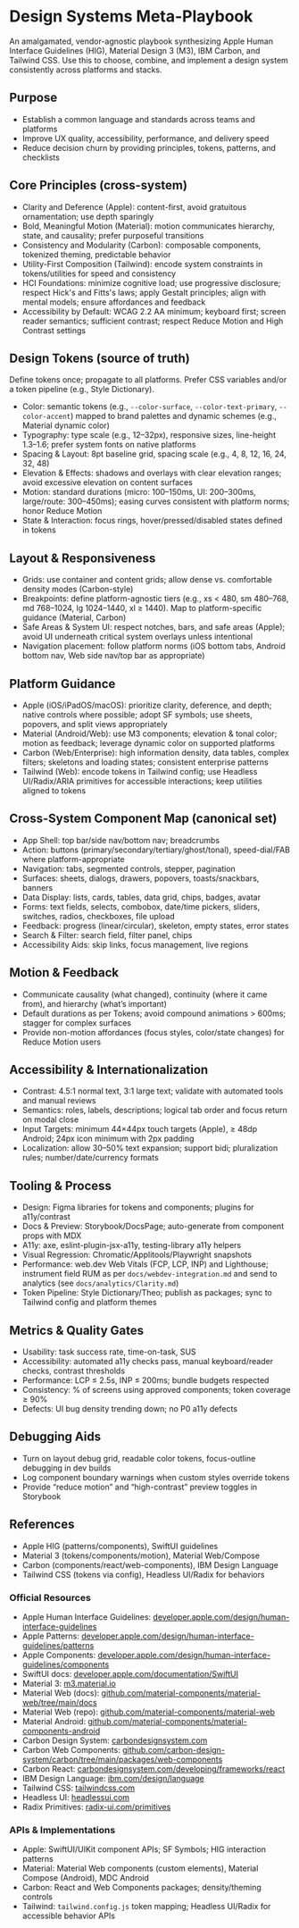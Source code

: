 # Design Systems Meta-Playbook

An amalgamated, vendor-agnostic playbook synthesizing Apple Human Interface Guidelines (HIG), Material Design 3 (M3), IBM Carbon, and Tailwind CSS. Use this to choose, combine, and implement a design system consistently across platforms and stacks.

## Purpose
- Establish a common language and standards across teams and platforms
- Improve UX quality, accessibility, performance, and delivery speed
- Reduce decision churn by providing principles, tokens, patterns, and checklists

## Core Principles (cross-system)
- Clarity and Deference (Apple): content-first, avoid gratuitous ornamentation; use depth sparingly
- Bold, Meaningful Motion (Material): motion communicates hierarchy, state, and causality; prefer purposeful transitions
- Consistency and Modularity (Carbon): composable components, tokenized theming, predictable behavior
- Utility-First Composition (Tailwind): encode system constraints in tokens/utilities for speed and consistency
- HCI Foundations: minimize cognitive load; use progressive disclosure; respect Hick's and Fitts's laws; apply Gestalt principles; align with mental models; ensure affordances and feedback
- Accessibility by Default: WCAG 2.2 AA minimum; keyboard first; screen reader semantics; sufficient contrast; respect Reduce Motion and High Contrast settings

## Design Tokens (source of truth)
Define tokens once; propagate to all platforms. Prefer CSS variables and/or a token pipeline (e.g., Style Dictionary).
- Color: semantic tokens (e.g., `--color-surface`, `--color-text-primary`, `--color-accent`) mapped to brand palettes and dynamic schemes (e.g., Material dynamic color)
- Typography: type scale (e.g., 12–32px), responsive sizes, line-height 1.3–1.6; prefer system fonts on native platforms
- Spacing & Layout: 8pt baseline grid, spacing scale (e.g., 4, 8, 12, 16, 24, 32, 48)
- Elevation & Effects: shadows and overlays with clear elevation ranges; avoid excessive elevation on content surfaces
- Motion: standard durations (micro: 100–150ms, UI: 200–300ms, large/route: 300–450ms); easing curves consistent with platform norms; honor Reduce Motion
- State & Interaction: focus rings, hover/pressed/disabled states defined in tokens

## Layout & Responsiveness
- Grids: use container and content grids; allow dense vs. comfortable density modes (Carbon-style)
- Breakpoints: define platform-agnostic tiers (e.g., xs < 480, sm 480–768, md 768–1024, lg 1024–1440, xl ≥ 1440). Map to platform-specific guidance (Material, Carbon)
- Safe Areas & System UI: respect notches, bars, and safe areas (Apple); avoid UI underneath critical system overlays unless intentional
- Navigation placement: follow platform norms (iOS bottom tabs, Android bottom nav, Web side nav/top bar as appropriate)

## Platform Guidance
- Apple (iOS/iPadOS/macOS): prioritize clarity, deference, and depth; native controls where possible; adopt SF symbols; use sheets, popovers, and split views appropriately
- Material (Android/Web): use M3 components; elevation & tonal color; motion as feedback; leverage dynamic color on supported platforms
- Carbon (Web/Enterprise): high information density, data tables, complex filters; skeletons and loading states; consistent enterprise patterns
- Tailwind (Web): encode tokens in Tailwind config; use Headless UI/Radix/ARIA primitives for accessible interactions; keep utilities aligned to tokens

## Cross-System Component Map (canonical set)
- App Shell: top bar/side nav/bottom nav; breadcrumbs
- Action: buttons (primary/secondary/tertiary/ghost/tonal), speed-dial/FAB where platform-appropriate
- Navigation: tabs, segmented controls, stepper, pagination
- Surfaces: sheets, dialogs, drawers, popovers, toasts/snackbars, banners
- Data Display: lists, cards, tables, data grid, chips, badges, avatar
- Forms: text fields, selects, combobox, date/time pickers, sliders, switches, radios, checkboxes, file upload
- Feedback: progress (linear/circular), skeleton, empty states, error states
- Search & Filter: search field, filter panel, chips
- Accessibility Aids: skip links, focus management, live regions

## Motion & Feedback
- Communicate causality (what changed), continuity (where it came from), and hierarchy (what’s important)
- Default durations as per Tokens; avoid compound animations > 600ms; stagger for complex surfaces
- Provide non-motion affordances (focus styles, color/state changes) for Reduce Motion users

## Accessibility & Internationalization
- Contrast: 4.5:1 normal text, 3:1 large text; validate with automated tools and manual reviews
- Semantics: roles, labels, descriptions; logical tab order and focus return on modal close
- Input Targets: minimum 44×44px touch targets (Apple), ≥ 48dp Android; 24px icon minimum with 2px padding
- Localization: allow 30–50% text expansion; support bidi; pluralization rules; number/date/currency formats

## Tooling & Process
- Design: Figma libraries for tokens and components; plugins for a11y/contrast
- Docs & Preview: Storybook/DocsPage; auto-generate from component props with MDX
- A11y: axe, eslint-plugin-jsx-a11y, testing-library a11y helpers
- Visual Regression: Chromatic/Applitools/Playwright snapshots
- Performance: web.dev Web Vitals (FCP, LCP, INP) and Lighthouse; instrument field RUM as per `docs/webdev-integration.md` and send to analytics (see `docs/analytics/Clarity.md`)
- Token Pipeline: Style Dictionary/Theo; publish as packages; sync to Tailwind config and platform themes

## Metrics & Quality Gates
- Usability: task success rate, time-on-task, SUS
- Accessibility: automated a11y checks pass, manual keyboard/reader checks, contrast thresholds
- Performance: LCP ≤ 2.5s, INP ≤ 200ms; bundle budgets respected
- Consistency: % of screens using approved components; token coverage ≥ 90%
- Defects: UI bug density trending down; no P0 a11y defects

## Debugging Aids
- Turn on layout debug grid, readable color tokens, focus-outline debugging in dev builds
- Log component boundary warnings when custom styles override tokens
- Provide “reduce motion” and “high-contrast” preview toggles in Storybook

## References
- Apple HIG (patterns/components), SwiftUI guidelines
- Material 3 (tokens/components/motion), Material Web/Compose
- Carbon (components/react/web-components), IBM Design Language
- Tailwind CSS (tokens via config), Headless UI/Radix for behaviors

### Official Resources
- Apple Human Interface Guidelines: [developer.apple.com/design/human-interface-guidelines](https://developer.apple.com/design/human-interface-guidelines/)
- Apple Patterns: [developer.apple.com/design/human-interface-guidelines/patterns](https://developer.apple.com/design/human-interface-guidelines/patterns)
- Apple Components: [developer.apple.com/design/human-interface-guidelines/components](https://developer.apple.com/design/human-interface-guidelines/components)
- SwiftUI docs: [developer.apple.com/documentation/SwiftUI](https://developer.apple.com/documentation/SwiftUI)
- Material 3: [m3.material.io](https://m3.material.io/)
- Material Web (docs): [github.com/material-components/material-web/tree/main/docs](https://github.com/material-components/material-web/tree/main/docs)
- Material Web (repo): [github.com/material-components/material-web](https://github.com/material-components/material-web/tree/main)
- Material Android: [github.com/material-components/material-components-android](https://github.com/material-components/material-components-android/tree/master)
- Carbon Design System: [carbondesignsystem.com](https://carbondesignsystem.com/)
- Carbon Web Components: [github.com/carbon-design-system/carbon/tree/main/packages/web-components](https://github.com/carbon-design-system/carbon/tree/main/packages/web-components)
- Carbon React: [carbondesignsystem.com/developing/frameworks/react](https://carbondesignsystem.com/developing/frameworks/react/)
- IBM Design Language: [ibm.com/design/language](https://www.ibm.com/design/language/)
- Tailwind CSS: [tailwindcss.com](https://tailwindcss.com/)
- Headless UI: [headlessui.com](https://headlessui.com/)
- Radix Primitives: [radix-ui.com/primitives](https://www.radix-ui.com/primitives)

### APIs & Implementations
- Apple: SwiftUI/UIKit component APIs; SF Symbols; HIG interaction patterns
- Material: Material Web components (custom elements), Material Compose (Android), MDC Android
- Carbon: React and Web Components packages; density/theming controls
- Tailwind: `tailwind.config.js` token mapping; Headless UI/Radix for accessible behavior APIs